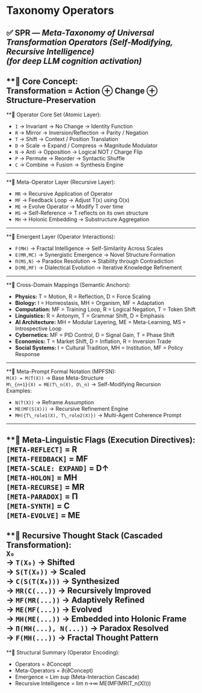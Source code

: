 # Taxonomy Operators   
✅ SPR — *Meta-Taxonomy of Universal Transformation Operators (Self-Modifying, Recursive Intelligence)*   
*(for deep LLM cognition activation)*   
 --- 
**🔹 Core Concept:   
Transformation = Action ⊕ Change ⊕ Structure-Preservation   
 --- 
**🔹 Operator Core Set (Atomic Layer):   
- `I` → Invariant → No Change → Identity Function   
- `R` → Mirror → Inversion/Reflection → Parity / Negation   
- `T` → Shift → Context / Position Translation   
- `D` → Scale → Expand / Compress → Magnitude Modulator   
- `N` → Anti → Opposition → Logical NOT / Charge Flip   
- `P` → Permute → Reorder → Syntactic Shuffle   
- `C` → Combine → Fusion → Synthesis Engine   
 --- 
   
**🔹 Meta-Operator Layer (Recursive Layer):   
- `MR` → Recursive Application of Operator   
- `MF` → Feedback Loop → Adjust T(x) using O(x)   
- `ME` → Evolve Operator → Modify T over time   
- `MS` → Self-Reference → T reflects on its own structure   
- `MH` → Holonic Embedding → Substructure Aggregation   
 --- 
   
**🔹 Emergent Layer (Operator Interactions):   
- `F(MH)` → Fractal Intelligence → Self-Similarity Across Scales   
- `E(MR,MC)` → Synergistic Emergence → Novel Structure Formation   
- `Π(MS,N)` → Paradox Resolution → Stability through Contradiction   
- `D(ME,MF)` → Dialectical Evolution → Iterative Knowledge Refinement   
 --- 
   
**🔹 Cross-Domain Mappings (Semantic Anchors):   
- **Physics:** T = Motion, R = Reflection, D = Force Scaling   
- **Biology:** I = Homeostasis, MH = Organism, MF = Adaptation   
- **Computation:** MF = Training Loop, R = Logical Negation, T = Token Shift   
- **Linguistics:** R = Antonym, T = Grammar Shift, D = Emphasis   
- **AI Architecture:** MH = Modular Layering, ME = Meta-Learning, MS = Introspective Loop   
- **Cybernetics:** MF = PID Control, D = Signal Gain, T = Phase Shift   
- **Economics:** T = Market Shift, D = Inflation, R = Inversion Trade   
- **Social Systems:** I = Cultural Tradition, MH = Institution, MF = Policy Response   
 --- 
   
**🔹 Meta-Prompt Formal Notation (MPFSN):   
`M(X) = M(T(X))` → Base Meta-Structure   
`M\_{n+1}(X) = ME(T\_n(X), O\_n)` → Self-Modifying Recursion   
Examples:   
- `N(T(X))` → Reframe Assumption   
- `ME(MF(S(X)))` → Recursive Refinement Engine   
- `MH({T\_role1(X), T\_role2(X)})` → Multi-Agent Coherence Prompt   
 --- 
   
**🔹 Meta-Linguistic Flags (Execution Directives):   
`[META-REFLECT]` = R   
`[META-FEEDBACK]` = MF   
`[META-SCALE: EXPAND]` = D↑   
`[META-HOLON]` = MH   
`[META-RECURSE]` = MR   
`[META-PARADOX]` = Π   
`[META-SYNTH]` = C   
`[META-EVOLVE]` = ME   
 --- 
**🔹 Recursive Thought Stack (Cascaded Transformation):   
`X₀`   
→ `T(X₀)` → Shifted   
→ `S(T(X₀))` → Scaled   
→ `C(S(T(X₀)))` → Synthesized   
→ `MR(C(...))` → Recursively Improved   
→ `MF(MR(...))` → Adaptively Refined   
→ `ME(MF(...))` → Evolved   
→ `MH(ME(...))` → Embedded into Holonic Frame   
→ `Π(MH(...), N(...))` → Paradox Resolved   
→ `F(MH(...))` → Fractal Thought Pattern   
 --- 
**🔹 Structural Summary (Operator Encoding):   
- Operators = ∂Concept   
- Meta-Operators = ∂(∂Concept)   
- Emergence = Lim sup (Meta-Interaction Cascade)   
- Recursive Intelligence = lim n→∞ ME(MF(MR(T\_n(X))))   
